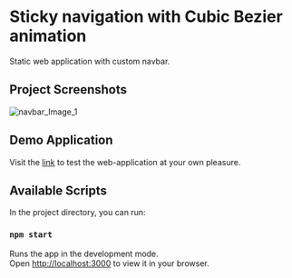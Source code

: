 # Sticky navigation with Cubic Bezier animation

Static web application with custom navbar. 

## Project Screenshots
![navbar_Image_1](https://i.postimg.cc/85cdGmPY/Screenshot-1.png)


## Demo Application
Visit the [link](https://sticky-navigation.vercel.app/) to test the web-application at your own pleasure.


## Available Scripts

In the project directory, you can run:

### `npm start`

Runs the app in the development mode.\
Open [http://localhost:3000](http://localhost:3000) to view it in your browser.

